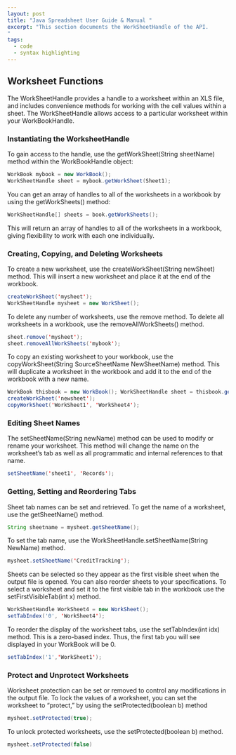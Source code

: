 ```yaml
---
layout: post
title: "Java Spreadsheet User Guide & Manual "
excerpt: "This section documents the WorkSheetHandle of the API.
"
tags:
  - code
  - syntax highlighting
---
```


## Worksheet Functions

The WorkSheetHandle provides a handle to a worksheet within an XLS file, and includes convenience methods for working with the cell values within a sheet. The WorkSheetHandle allows access to a particular worksheet within your WorkBookHandle.

### Instantiating the WorksheetHandle

To gain access to the handle, use the getWorkSheet(String sheetName) method within the WorkBookHandle object:

```java
WorkBook mybook = new WorkBook();
WorkSheetHandle sheet = mybook.getWorkSheet(Sheet1);
```

You can get an array of handles to all of the worksheets in a workbook by using the getWorkSheets() method:

```java
WorkSheetHandle[] sheets = book.getWorkSheets();
```

This will return an array of handles to all of the worksheets in a workbook, giving flexibility to work with each one individually.

### Creating, Copying, and Deleting Worksheets

To create a new worksheet, use the createWorkSheet(String newSheet) method. This will insert a new worksheet and place it at the end of the workbook.

```java
createWorkSheet('mysheet');
WorkSheetHandle mysheet = new WorkSheet();
```

To delete any number of worksheets, use the remove method. To delete all worksheets in a workbook, use the removeAllWorkSheets() method.

```java
sheet.remove('mysheet');
sheet.removeAllWorkSheets('mybook');
```

To copy an existing worksheet to your workbook, use the copyWorkSheet(String SourceSheetName NewSheetName) method. This will duplicate a worksheet in the workbook and add it to the end of the workbook with a new name.

```java
WorkBook thisbook = new WorkBook(); WorkSheetHandle sheet = thisbook.getWorkSheet(sheet1);
createWorkSheet('newsheet');
copyWorkSheet('WorkSheet1', 'WorkSheet4');
```

### Editing Sheet Names

The setSheetName(String newName) method can be used to modify or rename your worksheet.
This method will change the name on the worksheet’s tab as well as all programmatic and internal references to that name.

```java
setSheetName('sheet1', 'Records');
```

### Getting, Setting and Reordering Tabs

Sheet tab names can be set and retrieved. To get the name of a worksheet, use the getSheetName() method.

```java
String sheetname = mysheet.getSheetName();
```

To set the tab name, use the WorkSheetHandle.setSheetName(String NewName) method.

```java
mysheet.setSheetName('CreditTracking');
```

Sheets can be selected so they appear as the first visible sheet when the output file is opened. You can also reorder sheets to your specifications. To select a worksheet and set it to the first visible tab in the workbook use the setFirstVisibleTab(int x) method.

```java
WorkSheetHandle WorkSheet4 = new WorkSheet();
setTabIndex('0', 'WorkSheet4');
```

To reorder the display of the worksheet tabs, use the setTabIndex(int idx) method. This is a zero-based index. Thus, the first tab you will see displayed in your WorkBook will be 0.

```java
setTabIndex('1','WorkSheet1');
```

### Protect and Unprotect Worksheets

Worksheet protection can be set or removed to control any modifications in the output file. To lock the values of a worksheet, you can set the worksheet to “protect,” by using the setProtected(boolean b) method

```java
mysheet.setProtected(true);
```

To unlock protected worksheets, use the setProtected(boolean b) method.

```java
mysheet.setProtected(false)
```
